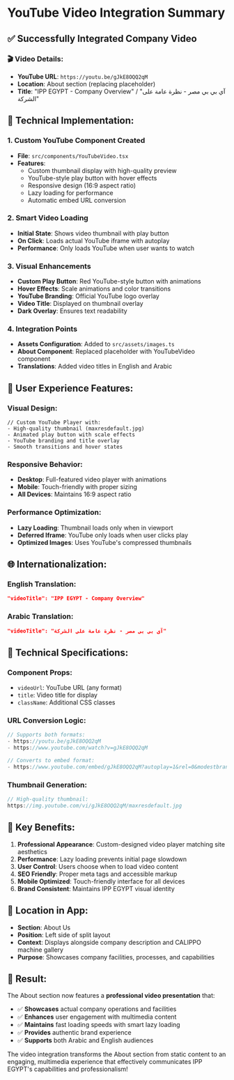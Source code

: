 # YouTube Video Integration Summary

## ✅ Successfully Integrated Company Video

### **🎬 Video Details:**
- **YouTube URL**: `https://youtu.be/gJkE8OQQ2qM`
- **Location**: About section (replacing placeholder)
- **Title**: "IPP EGYPT - Company Overview" / "آي بي بي مصر - نظرة عامة على الشركة"

## **🔧 Technical Implementation:**

### **1. Custom YouTube Component Created**
- **File**: `src/components/YouTubeVideo.tsx`
- **Features**:
  - Custom thumbnail display with high-quality preview
  - YouTube-style play button with hover effects
  - Responsive design (16:9 aspect ratio)
  - Lazy loading for performance
  - Automatic embed URL conversion

### **2. Smart Video Loading**
- **Initial State**: Shows video thumbnail with play button
- **On Click**: Loads actual YouTube iframe with autoplay
- **Performance**: Only loads YouTube when user wants to watch

### **3. Visual Enhancements**
- **Custom Play Button**: Red YouTube-style button with animations
- **Hover Effects**: Scale animations and color transitions
- **YouTube Branding**: Official YouTube logo overlay
- **Video Title**: Displayed on thumbnail overlay
- **Dark Overlay**: Ensures text readability

### **4. Integration Points**
- **Assets Configuration**: Added to `src/assets/images.ts`
- **About Component**: Replaced placeholder with YouTubeVideo component
- **Translations**: Added video titles in English and Arabic

## **🎨 User Experience Features:**

### **Visual Design:**
```tsx
// Custom YouTube Player with:
- High-quality thumbnail (maxresdefault.jpg)
- Animated play button with scale effects
- YouTube branding and title overlay
- Smooth transitions and hover states
```

### **Responsive Behavior:**
- **Desktop**: Full-featured video player with animations
- **Mobile**: Touch-friendly with proper sizing
- **All Devices**: Maintains 16:9 aspect ratio

### **Performance Optimization:**
- **Lazy Loading**: Thumbnail loads only when in viewport
- **Deferred Iframe**: YouTube only loads when user clicks play
- **Optimized Images**: Uses YouTube's compressed thumbnails

## **🌐 Internationalization:**

### **English Translation:**
```json
"videoTitle": "IPP EGYPT - Company Overview"
```

### **Arabic Translation:**
```json
"videoTitle": "آي بي بي مصر - نظرة عامة على الشركة"
```

## **📱 Technical Specifications:**

### **Component Props:**
- `videoUrl`: YouTube URL (any format)
- `title`: Video title for display
- `className`: Additional CSS classes

### **URL Conversion Logic:**
```typescript
// Supports both formats:
- https://youtu.be/gJkE8OQQ2qM
- https://www.youtube.com/watch?v=gJkE8OQQ2qM

// Converts to embed format:
- https://www.youtube.com/embed/gJkE8OQQ2qM?autoplay=1&rel=0&modestbranding=1
```

### **Thumbnail Generation:**
```typescript
// High-quality thumbnail:
https://img.youtube.com/vi/gJkE8OQQ2qM/maxresdefault.jpg
```

## **🎯 Key Benefits:**

1. **Professional Appearance**: Custom-designed video player matching site aesthetics
2. **Performance**: Lazy loading prevents initial page slowdown
3. **User Control**: Users choose when to load video content
4. **SEO Friendly**: Proper meta tags and accessible markup
5. **Mobile Optimized**: Touch-friendly interface for all devices
6. **Brand Consistent**: Maintains IPP EGYPT visual identity

## **📍 Location in App:**
- **Section**: About Us
- **Position**: Left side of split layout
- **Context**: Displays alongside company description and CALIPPO machine gallery
- **Purpose**: Showcases company facilities, processes, and capabilities

## **🚀 Result:**
The About section now features a **professional video presentation** that:
- ✅ **Showcases** actual company operations and facilities
- ✅ **Enhances** user engagement with multimedia content
- ✅ **Maintains** fast loading speeds with smart lazy loading
- ✅ **Provides** authentic brand experience
- ✅ **Supports** both Arabic and English audiences

The video integration transforms the About section from static content to an engaging, multimedia experience that effectively communicates IPP EGYPT's capabilities and professionalism!

